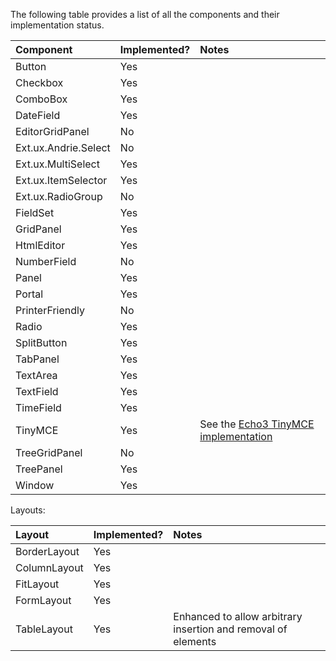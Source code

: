 The following table provides a list of all the components and their implementation status.

|**Component**|**Implemented?**|**Notes**|
|:------------|:---------------|:--------|
|Button|Yes|  |
|Checkbox|Yes|  |
|ComboBox|Yes|  |
|DateField|Yes|  |
|EditorGridPanel|No|  |
|Ext.ux.Andrie.Select|No|  |
|Ext.ux.MultiSelect|Yes|  |
|Ext.ux.ItemSelector|Yes|  |
|Ext.ux.RadioGroup|No|  |
|FieldSet|Yes|  |
|GridPanel|Yes|  |
|HtmlEditor|Yes|  |
|NumberField|No|  |
|Panel|Yes|  |
|Portal|Yes|  |
|PrinterFriendly|No|  |
|Radio|Yes|  |
|SplitButton|Yes|  |
|TabPanel|Yes|  |
|TextArea|Yes|  |
|TextField|Yes|  |
|TimeField|Yes|  |
|TinyMCE|Yes| See the [Echo3 TinyMCE implementation](http://echo.nextapp.com/site/node/5524) |
|TreeGridPanel|No|  |
|TreePanel|Yes|  |
|Window|Yes|  |

Layouts:

|**Layout**|**Implemented?**|**Notes**|
|:---------|:---------------|:--------|
|BorderLayout|Yes|  |
|ColumnLayout|Yes|  |
|FitLayout|Yes|  |
|FormLayout|Yes|  |
|TableLayout|Yes|Enhanced to allow arbitrary insertion and removal of elements |